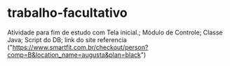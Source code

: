 # trabalho-facultativo
Atividade para fim de estudo com Tela inicial.;  Módulo de Controle;  Classe Java;  Script do DB;
link do site referencia ("https://www.smartfit.com.br/checkout/person?comp=B&location_name=augusta&plan=black")
